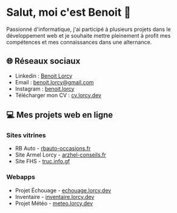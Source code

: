 # Salut, moi c'est Benoit 👏

Passionné d'informatique, j'ai participé à plusieurs projets dans le développement web et je souhaite mettre pleinement à profit mes compétences et mes connaissances dans une alternance.

## 🌐 Réseaux sociaux
- Linkedin : [Benoit Lorcy](https://www.linkedin.com/in/benoit-lorcy/)
- Email : [benoit.lorcy@gmail.com](mailto:benoit.lorcy@gmail.com)
- Instagram : [benoit.lorcy](https://www.instagram.com/benoit.lorcy/)
- Télécharger mon CV : [cv.lorcy.dev](https://cv.lorcy.dev)

## 💻 Mes projets web en ligne

### Sites vitrines
- RB Auto - [rbauto-occasions.fr](https://rbauto-occasions.fr)
- Site Armel Lorcy - [arzhel-conseils.fr](https://arzhel-conseils.fr)
- Site FHS - [truc.info.gf](https://truc.info.gf)

### Webapps
- Projet Échouage - [echouage.lorcy.dev](https://echouage.lorcy.dev)
- Inventaire - [inventaire.lorcy.dev](https://inventaire.lorcy.dev)
- Projet Météo - [meteo.lorcy.dev](https://meteo.lorcy.dev)

<!--
**Benoit-Lorcy/Benoit-Lorcy** is a ✨ _special_ ✨ repository because its `README.md` (this file) appears on your GitHub profile.

Here are some ideas to get you started:

- 🔭 I’m currently working on ...
- 🌱 I’m currently learning ...
- 👯 I’m looking to collaborate on ...
- 🤔 I’m looking for help with ...
- 💬 Ask me about ...
- 📫 How to reach me: ...
- 😄 Pronouns: ...
- ⚡ Fun fact: ...
-->
